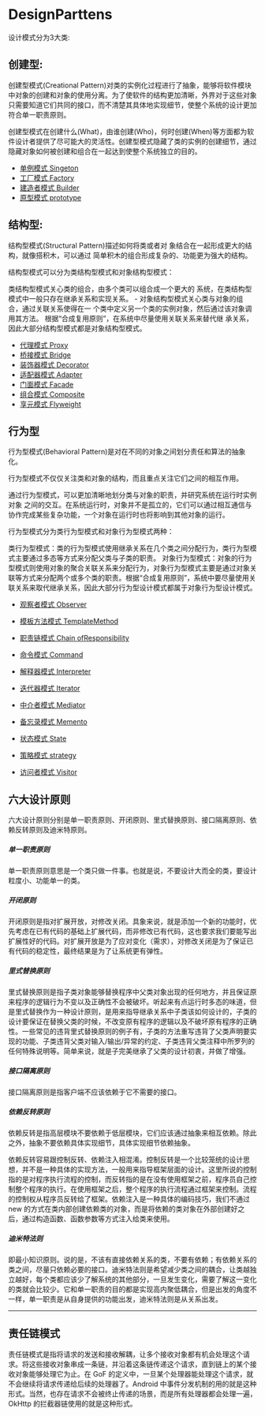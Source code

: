 # DesignParttens

设计模式分为3大类:

## 创建型:

创建型模式(Creational Pattern)对类的实例化过程进行了抽象，能够将软件模块中对象的创建和对象的使用分离。为了使软件的结构更加清晰，外界对于这些对象只需要知道它们共同的接口，而不清楚其具体地实现细节，使整个系统的设计更加符合单一职责原则。

创建型模式在创建什么(What)，由谁创建(Who)，何时创建(When)等方面都为软件设计者提供了尽可能大的灵活性。创建型模式隐藏了类的实例的创建细节，通过隐藏对象如何被创建和组合在一起达到使整个系统独立的目的。


- [单例模式  Singeton  ](singleton)
- [工厂模式  Factory  ](factory)
- [建造者模式 Builder](builder)
- [原型模式 prototype](prototype)


## 结构型:

结构型模式(Structural Pattern)描述如何将类或者对 象结合在一起形成更大的结构，就像搭积木，可以通过 简单积木的组合形成复杂的、功能更为强大的结构。

结构型模式可以分为类结构型模式和对象结构型模式：

类结构型模式关心类的组合，由多个类可以组合成一个更大的
系统，在类结构型模式中一般只存在继承关系和实现关系。 - 对象结构型模式关心类与对象的组合，通过关联关系使得在一 个类中定义另一个类的实例对象，然后通过该对象调用其方法。 根据“合成复用原则”，在系统中尽量使用关联关系来替代继 承关系，因此大部分结构型模式都是对象结构型模式。


- [代理模式 Proxy](proxy)
- [桥接模式 Bridge](bridge)
- [装饰器模式 Decorator](decorator)
- [适配器模式 Adapter](adapter)
- [门面模式 Facade](facade)
- [组合模式 Composite](composite)
- [享元模式 Flyweight](flyweight)

## 行为型
行为型模式(Behavioral Pattern)是对在不同的对象之间划分责任和算法的抽象化。

行为型模式不仅仅关注类和对象的结构，而且重点关注它们之间的相互作用。

通过行为型模式，可以更加清晰地划分类与对象的职责，并研究系统在运行时实例对象 之间的交互。在系统运行时，对象并不是孤立的，它们可以通过相互通信与协作完成某些复杂功能，一个对象在运行时也将影响到其他对象的运行。

行为型模式分为类行为型模式和对象行为型模式两种：

类行为型模式：类的行为型模式使用继承关系在几个类之间分配行为，类行为型模式主要通过多态等方式来分配父类与子类的职责。
对象行为型模式：对象的行为型模式则使用对象的聚合关联关系来分配行为，对象行为型模式主要是通过对象关联等方式来分配两个或多个类的职责。根据“合成复用原则”，系统中要尽量使用关联关系来取代继承关系，因此大部分行为型设计模式都属于对象行为型设计模式。

- [观察者模式 Observer](observer)

- [模板方法模式 TemplateMethod]()

- [职责链模式  Chain ofResponsibility]()

- [命令模式 Command]()

- [解释器模式 Interpreter]()

- [迭代器模式 Iterator]()

- [中介者模式 Mediator]()

- [备忘录模式 Memento]()

- [状态模式 State]()

- [策略模式 strategy]()

- [访问者模式 Visitor]()





## 六大设计原则

六大设计原则分别是单一职责原则、开闭原则、里式替换原则、接口隔离原则、依赖反转原则及迪米特原则。

##### 单一职责原则

单一职责原则意思是一个类只做一件事。也就是说，不要设计大而全的类，要设计粒度小、功能单一的类。

##### 开闭原则

开闭原则是指对扩展开放，对修改关闭。具象来说，就是添加一个新的功能时，优先考虑在已有代码的基础上扩展代码，而非修改已有代码，这也要求我们要能写出扩展性好的代码。对扩展开放是为了应对变化（需求），对修改关闭是为了保证已有代码的稳定性，最终结果是为了让系统更有弹性。

##### 里式替换原则

里式替换原则是指子类对象能够替换程序中父类对象出现的任何地方，并且保证原来程序的逻辑行为不变以及正确性不会被破坏。听起来有点运行时多态的味道，但是里式替换作为一种设计原则，是用来指导继承关系中子类该如何设计的，子类的设计要保证在替换父类的时候，不改变原有程序的逻辑以及不破坏原有程序的正确性。一些常见的违背里式替换原则的例子有，子类的方法重写违背了父类声明要实现的功能、子类违背父类对输入/输出/异常的约定、子类违背父类注释中所罗列的任何特殊说明等。简单来说，就是子完美继承了父类的设计初衷，并做了增强。

##### 接口隔离原则

接口隔离原则是指客户端不应该依赖于它不需要的接口。

##### 依赖反转原则

依赖反转是指高层模块不要依赖于低层模块，它们应该通过抽象来相互依赖。除此之外，抽象不要依赖具体实现细节，具体实现细节依赖抽象。

依赖反转容易跟控制反转、依赖注入相混淆。控制反转是一个比较笼统的设计思想，并不是一种具体的实现方法，一般用来指导框架层面的设计。这里所说的控制指的是对程序执行流程的控制，而反转指的是在没有使用框架之前，程序员自己控制整个程序的执行。在使用框架之后，整个程序的执行流程通过框架来控制。流程的控制权从程序员反转给了框架。依赖注入是一种具体的编码技巧，我们不通过 new 的方式在类内部创建依赖类的对象，而是将依赖的类对象在外部创建好之后，通过构造函数、函数参数等方式注入给类来使用。

##### 迪米特法则

即最小知识原则。说的是，不该有直接依赖关系的类，不要有依赖；有依赖关系的类之间，尽量只依赖必要的接口。迪米特法则是希望减少类之间的耦合，让类越独立越好，每个类都应该少了解系统的其他部分，一旦发生变化，需要了解这一变化的类就会比较少。它和单一职责的目的都是实现高内聚低耦合，但是出发的角度不一样，单一职责是从自身提供的功能出发，迪米特法则是从关系出发。


---
 

## 责任链模式

责任链模式是指将请求的发送和接收解耦，让多个接收对象都有机会处理这个请求。将这些接收对象串成一条链，并沿着这条链传递这个请求，直到链上的某个接收对象能够处理它为止。在 GoF 的定义中，一旦某个处理器能处理这个请求，就不会继续将请求传递给后续的处理器了。Android 中事件分发机制的用的就是这种形式。当然，也存在请求不会被终止传递的场景，而是所有处理器都会处理一遍，OkHttp 的拦截器链使用的就是这种形式。
